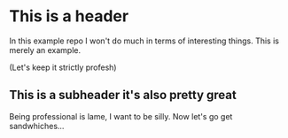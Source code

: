 # This is a header

In this example repo I won't do much in terms of interesting things.  This is merely an example.

(Let's keep it strictly profesh)


## This is a subheader it's also pretty great

Being professional is lame, I want to be silly.  Now let's go get sandwhiches...